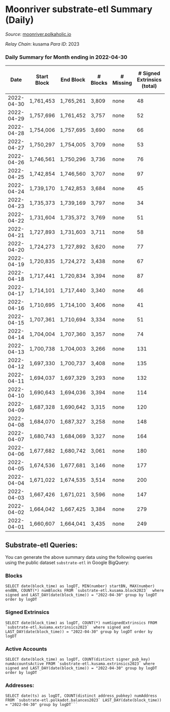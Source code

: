 # Moonriver substrate-etl Summary (Daily)

_Source_: [moonriver.polkaholic.io](https://moonriver.polkaholic.io)

*Relay Chain*: kusama
*Para ID*: 2023



### Daily Summary for Month ending in 2022-04-30


| Date | Start Block | End Block | # Blocks | # Missing | # Signed Extrinsics (total) | # Active Accounts | # Addresses with Balances | # Events | # Transfers | # XCM Transfers In | # XCM Transfers Out |
| ---- | ----------- | --------- | -------- | --------- | --------------------------- | ----------------- | ------------------------- | -------- | ----------- | ------------------ | ------------------- |
| 2022-04-30 | 1,761,453 | 1,765,261 | 3,809 | none | 48 | 22 | 535,712 | 561,039 | 11,015 ($14,660,206) | 68 ($259,503) | 43 ($121,841) |
| 2022-04-29 | 1,757,696 | 1,761,452 | 3,757 | none | 52 | 30 |  | 570,353 | 14,195 ($15,012,507) | 105 ($224,457) | 74 ($140,590) |
| 2022-04-28 | 1,754,006 | 1,757,695 | 3,690 | none | 66 | 35 |  | 577,886 | 14,321 ($16,519,147) | 122 ($362,964) | 70 ($123,791) |
| 2022-04-27 | 1,750,297 | 1,754,005 | 3,709 | none | 53 | 25 |  | 505,275 | 11,197 ($17,989,496) | 104 ($420,241) | 52 ($102,590) |
| 2022-04-26 | 1,746,561 | 1,750,296 | 3,736 | none | 76 | 32 |  | 531,193 | 13,240 ($16,937,927) | 134 ($265,703) | 76 ($89,310.21) |
| 2022-04-25 | 1,742,854 | 1,746,560 | 3,707 | none | 97 | 43 |  | 560,633 | 13,460 ($21,145,930) | 168 ($598,621) | 89 ($151,902) |
| 2022-04-24 | 1,739,170 | 1,742,853 | 3,684 | none | 45 | 24 |  | 477,212 | 9,539 ($11,721,998) | 104 ($307,355) | 49 ($61,861.08) |
| 2022-04-23 | 1,735,373 | 1,739,169 | 3,797 | none | 34 | 14 |  | 410,845 | 8,456 ($5,168,013) | 119 ($340,629) | 75 ($88,801.16) |
| 2022-04-22 | 1,731,604 | 1,735,372 | 3,769 | none | 51 | 21 |  | 475,088 | 10,966 ($15,348,165) | 137 ($1,820,138) | 94 ($126,435) |
| 2022-04-21 | 1,727,893 | 1,731,603 | 3,711 | none | 58 | 28 |  | 472,313 | 11,536 ($9,883,280) | 99 ($197,866) | 71 ($93,917.61) |
| 2022-04-20 | 1,724,273 | 1,727,892 | 3,620 | none | 77 | 35 |  | 481,030 | 11,688 ($10,999,329) | 117 ($1,162,186) | 78 ($212,006) |
| 2022-04-19 | 1,720,835 | 1,724,272 | 3,438 | none | 67 | 21 |  | 461,585 | 11,634 ($11,005,455) | 82 ($322,925) | 53 ($70,307.76) |
| 2022-04-18 | 1,717,441 | 1,720,834 | 3,394 | none | 87 | 33 |  | 516,999 | 13,669 ($23,811,982) | 98 ($291,326) | 48 ($149,952) |
| 2022-04-17 | 1,714,101 | 1,717,440 | 3,340 | none | 46 | 22 |  | 437,272 | 11,126 ($16,929,380) | 90 ($189,458) | 53 ($82,951.90) |
| 2022-04-16 | 1,710,695 | 1,714,100 | 3,406 | none | 41 | 20 |  | 449,377 | 12,644 ($17,348,562) | 106 ($197,410) | 59 ($82,629.03) |
| 2022-04-15 | 1,707,361 | 1,710,694 | 3,334 | none | 51 | 18 |  | 456,782 | 11,792 ($25,114,424) | 50 ($138,349) | 60 ($43,343.60) |
| 2022-04-14 | 1,704,004 | 1,707,360 | 3,357 | none | 74 | 43 |  | 471,729 | 11,098 ($38,607,371) | 72 ($504,548) | 30 ($27,824.00) |
| 2022-04-13 | 1,700,738 | 1,704,003 | 3,266 | none | 131 | 69 |  | 454,975 | 10,361 ($14,668,176) | 66 ($423,741) | 1 ($5.79) |
| 2022-04-12 | 1,697,330 | 1,700,737 | 3,408 | none | 135 | 82 |  | 506,466 | 11,530 ($19,937,607) | 89 ($901,311) |   |
| 2022-04-11 | 1,694,037 | 1,697,329 | 3,293 | none | 132 | 86 |  | 564,966 | 13,298 ($22,264,754) | 80 ($244,112) |   |
| 2022-04-10 | 1,690,643 | 1,694,036 | 3,394 | none | 114 | 82 |  | 485,399 | 10,879 ($22,299,034) | 62 ($186,202) |   |
| 2022-04-09 | 1,687,328 | 1,690,642 | 3,315 | none | 120 | 83 |  | 437,488 | 9,749 ($10,874,233) | 81 ($163,676) |   |
| 2022-04-08 | 1,684,070 | 1,687,327 | 3,258 | none | 148 | 88 |  | 543,026 | 11,449 ($14,279,623) | 58 ($131,507) |   |
| 2022-04-07 | 1,680,743 | 1,684,069 | 3,327 | none | 164 | 100 |  | 574,526 | 13,373 ($22,564,553) | 125 ($607,335) |   |
| 2022-04-06 | 1,677,682 | 1,680,742 | 3,061 | none | 180 | 125 |  | 657,117 | 15,397 ($24,692,293) | 89 ($436,743) |   |
| 2022-04-05 | 1,674,536 | 1,677,681 | 3,146 | none | 177 | 97 |  | 731,633 | 12,507 ($17,154,976) | 67 ($180,341) |   |
| 2022-04-04 | 1,671,022 | 1,674,535 | 3,514 | none | 200 | 104 |  | 690,159 | 16,565 ($28,732,149) | 89 ($280,362) |   |
| 2022-04-03 | 1,667,426 | 1,671,021 | 3,596 | none | 147 | 98 |  | 583,435 | 13,147 ($18,513,856) | 60 ($200,084) |   |
| 2022-04-02 | 1,664,042 | 1,667,425 | 3,384 | none | 279 | 178 |  | 858,767 | 23,923 ($57,805,305) | 102 ($719,354) |   |
| 2022-04-01 | 1,660,607 | 1,664,041 | 3,435 | none | 249 | 96 |  | 651,228 | 13,549 ($19,867,956) | 71 ($233,001) |   |

## Substrate-etl Queries:
You can generate the above summary data using the following queries using the public dataset `substrate-etl` in Google BigQuery:


### Blocks
```
SELECT date(block_time) as logDT, MIN(number) startBN, MAX(number) endBN, COUNT(*) numBlocks FROM `substrate-etl.kusama.block2023`  where signed and LAST_DAY(date(block_time)) = "2022-04-30" group by logDT order by logDT
```


### Signed Extrinsics
```
SELECT date(block_time) as logDT, COUNT(*) numSignedExtrinsics FROM `substrate-etl.kusama.extrinsics2023`  where signed and LAST_DAY(date(block_time)) = "2022-04-30" group by logDT order by logDT
```


### Active Accounts
```
SELECT date(block_time) as logDT, COUNT(distinct signer_pub_key) numAccountsActive FROM `substrate-etl.kusama.extrinsics2023` where signed and LAST_DAY(date(block_time)) = "2022-04-30" group by logDT order by logDT
```


### Addresses:
```
SELECT date(ts) as logDT, COUNT(distinct address_pubkey) numAddress FROM `substrate-etl.polkadot.balances2023` LAST_DAY(date(block_time)) = "2022-04-30" group by logDT```

